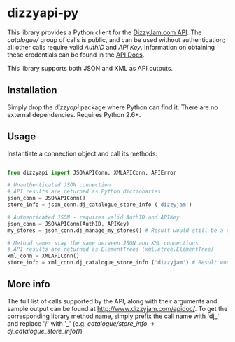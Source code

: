 dizzyapi-py
===========
This library provides a Python client for the [DizzyJam.com API](http://www.dizzyjam.com/apidoc/). The _catalogue/_ group of calls is public, and can be used without authentication; all other calls require valid _AuthID_ and _API Key_. Information on obtaining these credentials can be found in the [API Docs](http://www.dizzyjam.com/apidoc/).

This library supports both JSON and XML as API outputs.

## Installation
Simply drop the _dizzyapi_ package where Python can find it. There are no external dependencies. Requires Python 2.6+.

## Usage
Instantiate a connection object and call its methods:
```python

from dizzyapi import JSONAPIConn, XMLAPIConn, APIError

# Unauthenticated JSON connection
# API results are returned as Python dictionaries
json_conn = JSONAPIConn()
store_info = json_conn.dj_catalogue_store_info ('dizzyjam')

# Authenticated JSON - requires valid AuthID and APIKey
json_conn = JSONAPIConn(AuthID, APIKey)
my_stores = json_conn.dj_manage_my_stores() # Result would still be a dict

# Method names stay the same between JSON and XML connections
# API results are returned as ElementTrees (xml.etree.ElementTree)
xml_conn = XMLAPIConn()
store_info = xml_conn.dj_catalogue_store_info ('dizzyjam') # Result would be
```
## More info
The full list of calls supported by the API, along with their arguments and 
sample output can be found at http://www.dizzyjam.com/apidoc/. To get the 
corresponding library method name, simply prefix the call name with 'dj_' and 
replace '/' with '_' (e.g. _catalogue/store_info_ -> _dj_catalogue_store_info()_)
